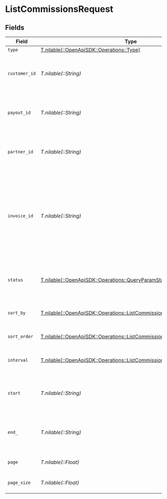 # ListCommissionsRequest


## Fields

| Field                                                                                                                                                         | Type                                                                                                                                                          | Required                                                                                                                                                      | Description                                                                                                                                                   | Example                                                                                                                                                       |
| ------------------------------------------------------------------------------------------------------------------------------------------------------------- | ------------------------------------------------------------------------------------------------------------------------------------------------------------- | ------------------------------------------------------------------------------------------------------------------------------------------------------------- | ------------------------------------------------------------------------------------------------------------------------------------------------------------- | ------------------------------------------------------------------------------------------------------------------------------------------------------------- |
| `type`                                                                                                                                                        | [T.nilable(::OpenApiSDK::Operations::Type)](../../models/operations/type.md)                                                                                  | :heavy_minus_sign:                                                                                                                                            | N/A                                                                                                                                                           |                                                                                                                                                               |
| `customer_id`                                                                                                                                                 | *T.nilable(::String)*                                                                                                                                         | :heavy_minus_sign:                                                                                                                                            | Filter the list of commissions by the associated customer.                                                                                                    |                                                                                                                                                               |
| `payout_id`                                                                                                                                                   | *T.nilable(::String)*                                                                                                                                         | :heavy_minus_sign:                                                                                                                                            | Filter the list of commissions by the associated payout.                                                                                                      |                                                                                                                                                               |
| `partner_id`                                                                                                                                                  | *T.nilable(::String)*                                                                                                                                         | :heavy_minus_sign:                                                                                                                                            | Filter the list of commissions by the associated partner.                                                                                                     |                                                                                                                                                               |
| `invoice_id`                                                                                                                                                  | *T.nilable(::String)*                                                                                                                                         | :heavy_minus_sign:                                                                                                                                            | Filter the list of commissions by the associated invoice. Since invoiceId is unique on a per-program basis, this will only return one commission per invoice. |                                                                                                                                                               |
| `status`                                                                                                                                                      | [T.nilable(::OpenApiSDK::Operations::QueryParamStatus)](../../models/operations/queryparamstatus.md)                                                          | :heavy_minus_sign:                                                                                                                                            | Filter the list of commissions by their corresponding status.                                                                                                 |                                                                                                                                                               |
| `sort_by`                                                                                                                                                     | [T.nilable(::OpenApiSDK::Operations::ListCommissionsQueryParamSortBy)](../../models/operations/listcommissionsqueryparamsortby.md)                            | :heavy_minus_sign:                                                                                                                                            | The field to sort the list of commissions by.                                                                                                                 |                                                                                                                                                               |
| `sort_order`                                                                                                                                                  | [T.nilable(::OpenApiSDK::Operations::ListCommissionsQueryParamSortOrder)](../../models/operations/listcommissionsqueryparamsortorder.md)                      | :heavy_minus_sign:                                                                                                                                            | The sort order for the list of commissions.                                                                                                                   |                                                                                                                                                               |
| `interval`                                                                                                                                                    | [T.nilable(::OpenApiSDK::Operations::ListCommissionsQueryParamInterval)](../../models/operations/listcommissionsqueryparaminterval.md)                        | :heavy_minus_sign:                                                                                                                                            | The interval to retrieve commissions for.                                                                                                                     |                                                                                                                                                               |
| `start`                                                                                                                                                       | *T.nilable(::String)*                                                                                                                                         | :heavy_minus_sign:                                                                                                                                            | The start date of the date range to filter the commissions by.                                                                                                |                                                                                                                                                               |
| `end_`                                                                                                                                                        | *T.nilable(::String)*                                                                                                                                         | :heavy_minus_sign:                                                                                                                                            | The end date of the date range to filter the commissions by.                                                                                                  |                                                                                                                                                               |
| `page`                                                                                                                                                        | *T.nilable(::Float)*                                                                                                                                          | :heavy_minus_sign:                                                                                                                                            | The page number for pagination.                                                                                                                               | 1                                                                                                                                                             |
| `page_size`                                                                                                                                                   | *T.nilable(::Float)*                                                                                                                                          | :heavy_minus_sign:                                                                                                                                            | The number of items per page.                                                                                                                                 | 50                                                                                                                                                            |